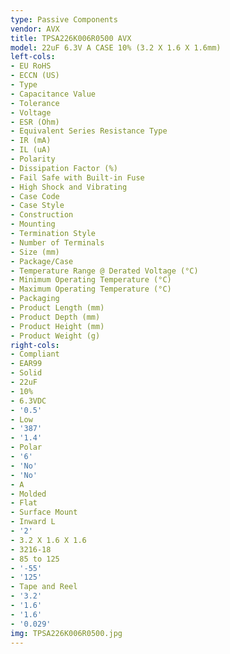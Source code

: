 ```yaml
---
type: Passive Components
vendor: AVX
title: TPSA226K006R0500 AVX
model: 22uF 6.3V A CASE 10% (3.2 X 1.6 X 1.6mm)
left-cols:
- EU RoHS
- ECCN (US)
- Type
- Capacitance Value
- Tolerance
- Voltage
- ESR (Ohm)
- Equivalent Series Resistance Type
- IR (mA)
- IL (uA)
- Polarity
- Dissipation Factor (%)
- Fail Safe with Built-in Fuse
- High Shock and Vibrating
- Case Code
- Case Style
- Construction
- Mounting
- Termination Style
- Number of Terminals
- Size (mm)
- Package/Case
- Temperature Range @ Derated Voltage (°C)
- Minimum Operating Temperature (°C)
- Maximum Operating Temperature (°C)
- Packaging
- Product Length (mm)
- Product Depth (mm)
- Product Height (mm)
- Product Weight (g)
right-cols:
- Compliant
- EAR99
- Solid
- 22uF
- 10%
- 6.3VDC
- '0.5'
- Low
- '387'
- '1.4'
- Polar
- '6'
- 'No'
- 'No'
- A
- Molded
- Flat
- Surface Mount
- Inward L
- '2'
- 3.2 X 1.6 X 1.6
- 3216-18
- 85 to 125
- '-55'
- '125'
- Tape and Reel
- '3.2'
- '1.6'
- '1.6'
- '0.029'
img: TPSA226K006R0500.jpg
---
```

